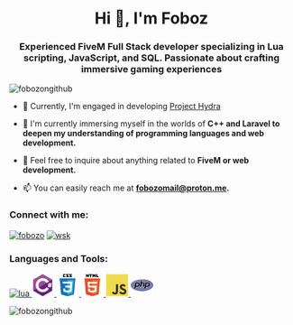 <h1 align="center">Hi 👋, I'm Foboz</h1>
<h3 align="center">Experienced FiveM Full Stack developer specializing in Lua scripting, JavaScript, and SQL. Passionate about crafting immersive gaming experiences</h3>

<p align="left"> <img src="https://komarev.com/ghpvc/?username=fobozongithub&label=Profile%20views&color=000000&style=flat" alt="fobozongithub" /> </p>

- 🔭 Currently, I'm engaged in developing [Project Hydra](https://discord.gg/b5kjPY2FM8)

- 🌱 I'm currently immersing myself in the worlds of **C++ and Laravel to deepen my understanding of programming languages and web development.**

- 💬 Feel free to inquire about anything related to **FiveM or web development.**

- 📫 You can easily reach me at **fobozomail@proton.me.**

<h3 align="left">Connect with me:</h3>
<p align="left">
<a href="https://www.youtube.com/c/fobozo" target="blank"><img align="center" src="https://raw.githubusercontent.com/rahuldkjain/github-profile-readme-generator/master/src/images/icons/Social/youtube.svg" alt="fobozo" height="30" width="40" /></a>
<a href="https://discord.gg/9wsVqqgCVz" target="blank"><img align="center" src="https://raw.githubusercontent.com/rahuldkjain/github-profile-readme-generator/master/src/images/icons/Social/discord.svg" alt="wsk" height="30" width="40" /></a>
</p>

<h3 align="left">Languages and Tools:</h3>
<p align="left"> 
<a href="https://www.lua.org/" target="_blank" rel="noreferrer"> <img src="https://static-00.iconduck.com/assets.00/file-type-lua-icon-2048x2048-joz42384.png" alt="lua" width="40" height="40"/> </a>
<a href="https://raw.githubusercontent.com/devicons/devicon/master/icons/csharp/csharp-original.svg" target="_blank" rel="noreferrer"> <img src="https://raw.githubusercontent.com/devicons/devicon/master/icons/csharp/csharp-original.svg" alt="csharp" width="40" height="40"/> </a>
<a href="https://raw.githubusercontent.com/devicons/devicon/master/icons/css3/css3-original-wordmark.svg" target="_blank" rel="noreferrer"> <img src="https://raw.githubusercontent.com/devicons/devicon/master/icons/css3/css3-original-wordmark.svg" alt="css3" width="40" height="40"/> </a>
<a href="https://raw.githubusercontent.com/devicons/devicon/master/icons/html5/html5-original-wordmark.svg" target="_blank" rel="noreferrer"> <img src="https://raw.githubusercontent.com/devicons/devicon/master/icons/html5/html5-original-wordmark.svg" alt="html5" width="40" height="40"/> </a>
<a href="https://developer.mozilla.org/en-US/docs/Web/JavaScript" target="_blank" rel="noreferrer"> <img src="https://raw.githubusercontent.com/devicons/devicon/master/icons/javascript/javascript-original.svg" alt="javascript" width="40" height="40"/> </a>
<a href="https://www.php.net" target="_blank" rel="noreferrer"> <img src="https://raw.githubusercontent.com/devicons/devicon/master/icons/php/php-original.svg" alt="php" width="40" height="40"/> </a>
</p>

<p><img align="left" src="https://github-readme-stats.vercel.app/api/top-langs?username=fobozongithub&show_icons=true&theme=dark&locale=en&layout=compact" alt="fobozongithub" /></p>
